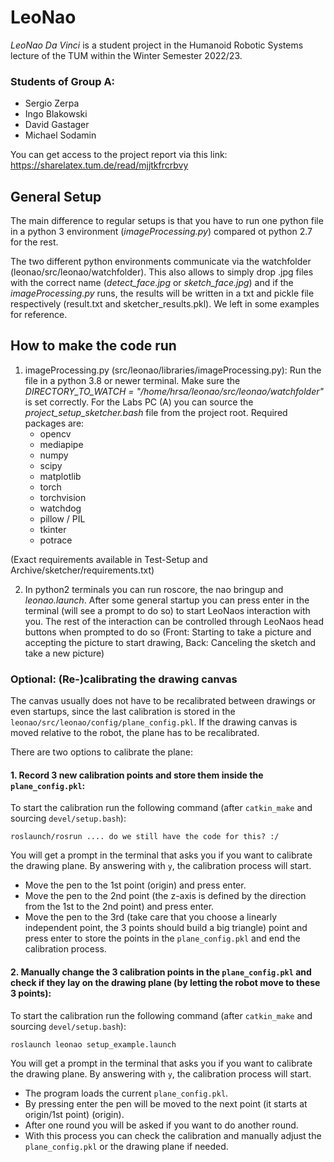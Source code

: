 # LeoNao
*LeoNao Da Vinci* is a student project in the Humanoid Robotic Systems lecture of the TUM within the Winter Semester 2022/23.

###  Students of Group A:
* Sergio Zerpa
* Ingo Blakowski
* David Gastager
* Michael Sodamin

You can get access to the project report via this link: https://sharelatex.tum.de/read/mjjtkfrcrbvy 

## General Setup

The main difference to regular setups is that you have to run one python file in a python 3 environment (*imageProcessing.py*) compared ot python 2.7 for the rest. 

The two different python environments communicate via the watchfolder (leonao/src/leonao/watchfolder). This also allows to simply drop .jpg files with the correct name (*detect_face.jpg* or *sketch_face.jpg*) and if the *imageProcessing.py* runs, the results will be written in a txt and pickle file respectively (result.txt and sketcher_results.pkl). We left in some examples for reference.

## How to make the code run

1. imageProcessing.py (src/leonao/libraries/imageProcessing.py): Run the file in a python 3.8 or newer terminal. Make sure the *DIRECTORY_TO_WATCH = "/home/hrsa/leonao/src/leonao/watchfolder"* is set correctly. 
For the Labs PC (A) you can source the *project_setup_sketcher.bash* file from the project root.
Required packages are:
    - opencv
    - mediapipe
    - numpy
    - scipy
    - matplotlib
    - torch
    - torchvision
    - watchdog
    - pillow / PIL
    - tkinter
    - potrace

(Exact requirements available in Test-Setup and Archive/sketcher/requirements.txt)

2. In python2 terminals you can run roscore, the nao bringup and *leonao.launch*. After some general startup you can press enter in the terminal (will see a prompt to do so) to start LeoNaos interaction with you. The rest of the interaction can be controlled through LeoNaos head buttons when prompted to do so (Front: Starting to take a picture and accepting the picture to start drawing, Back: Canceling the sketch and take a new picture)

### Optional: (Re-)calibrating the drawing canvas

The canvas usually does not have to be recalibrated between drawings or even startups, since the last calibration is stored in the `leonao/src/leonao/config/plane_config.pkl`. If the drawing canvas is moved relative to the robot, the plane has to be recalibrated. 

There are two options to calibrate the plane:
#### 1. Record 3 new calibration points and store them inside the `plane_config.pkl`:
To start the calibration run the following command (after `catkin_make` and sourcing `devel/setup.bash`):  
```console
roslaunch/rosrun .... do we still have the code for this? :/
``` 
You will get a prompt in the terminal that asks you if you want to calibrate the drawing plane. By answering with `y`, the calibration process will start. 
- Move the pen to the 1st point (origin) and press enter. 
- Move the pen to the 2nd point (the z-axis is defined by the direction from the 1st to the 2nd point) and press enter.
- Move the pen to the 3rd (take care that you choose a linearly independent point, the 3 points should build a big triangle) point and press enter to store the points in the `plane_config.pkl` and end the calibration process.

#### 2. Manually change the 3 calibration points in the `plane_config.pkl` and check if they lay on the drawing plane (by letting the robot move to these 3 points):  
To start the calibration run the following command (after `catkin_make` and sourcing `devel/setup.bash`): 
```console
roslaunch leonao setup_example.launch
``` 
You will get a prompt in the terminal that asks you if you want to calibrate the drawing plane. By answering with `y`, the calibration process will start. 
- The program loads the current `plane_config.pkl`. 
- By pressing enter the pen will be moved to the next point (it starts at origin/1st point) (origin).
- After one round you will be asked if you want to do another round.
- With this process you can check the calibration and manually adjust the `plane_config.pkl` or the drawing plane if needed.
<!--- #TODO-Ingo could you add how to do this? --->
